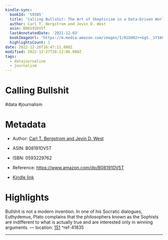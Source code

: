 ```yaml
---
kindle-sync:
  bookId: '59385'
  title: 'Calling Bullshit: The Art of Skepticism in a Data-Driven World'
  author: Carl T. Bergstrom and Jevin D. West
  asin: B08191DV5T
  lastAnnotatedDate: '2021-12-03'
  bookImageUrl: 'https://m.media-amazon.com/images/I/81Dd92++GgS._SY160.jpg'
  highlightsCount: 1
date: 2022-12-26T16:47:11.000Z
modified: 2022-12-27T20:12:06.000Z
tags:
  - datajournalism
  - journalism
---
```

# Calling Bullshit

#data #journalism 

# Metadata

* Author: [Carl T. Bergstrom and Jevin D. West](https://www.amazon.com/Carl-T-Bergstrom/e/B005LYRUGC/ref=dp_byline_cont_ebooks_1)

* ASIN: B08191DV5T

* ISBN: 0593229762

* Reference: <https://www.amazon.com/dp/B08191DV5T>

* [Kindle link](kindle://book?action=open&asin=B08191DV5T)

# Highlights

Bullshit is not a modern invention. In one of his Socratic dialogues, Euthydemus, Plato complains that the philosophers known as the Sophists are indifferent to what is actually true and are interested only in winning arguments. — location: [151](kindle://book?action=open&asin=B08191DV5T&location=151) ^ref-41835

---
